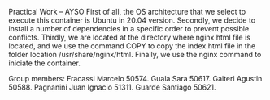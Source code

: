 Practical Work – AYSO
First of all, the OS architecture that we select to execute this container is Ubuntu in 20.04 version.
Secondly, we decide to install a number of dependencies in a specific order to prevent possible conflicts.
Thirdly, we are located at the directory where nginx html file is located, and we use the command COPY to copy the index.html file in the folder location /usr/share/nginx/html.
Finally, we use the nginx command to iniciate the container.

Group members:
Fracassi Marcelo 50574.
Guala Sara 50617.
Gaiteri Agustin 50588.
Pagnanini Juan Ignacio 51311.
Guarde Santiago 50621.
